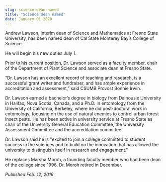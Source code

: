 ```yaml
---
slug: science-dean-named
title: "Science dean named"
date: January 01 2020
---
```


<p>Andrew Lawson, interim dean of Science and Mathematics at Fresno State University, has been named dean of Cal State Monterey Bay’s College of Science.</p><p>He will begin his new duties July 1.

Prior to his current position, Dr. Lawson served as a faculty member, chair of the Department of Plant Science and associate dean at Fresno State.

“Dr. Lawson has an excellent record of teaching and research, is a successful grant writer and fundraiser, and has ample experience in accreditation and assessment,” said CSUMB Provost Bonnie Irwin.

Dr. Lawson earned a bachelor’s degree in biology from Dalhousie University in Halifax, Nova Scotia, Canada, and a Ph.D. in entomology from the University of California, Berkeley, where he did post&#45;doctoral work in entomology, focusing on the use of natural enemies to control urban forest insect pests. He has been active in university service at Fresno State as chair of the University General Education Committee, the University Assessment Committee and the accreditation committee.

Dr. Lawson said he is "excited to join a college committed to student success in the sciences and to build on the innovation that has allowed the university to distinguish itself in research and engagement."

He replaces Marsha Moroh, a founding faculty member who had been dean of the college since 1996. Dr. Moroh retired in December.
</p><p><em>Published Feb. 12, 2016</em>
</p>
